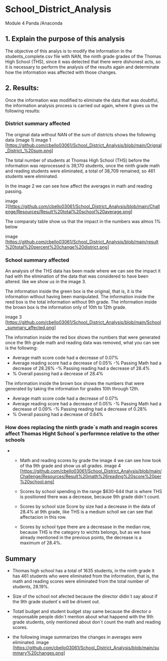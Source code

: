 # School_District_Analysis
Module 4 Panda /Anaconda

## 1. Explain the purpose of this analysis
The objective of this analys is to modify the information in the students_complete.csv file with NAN, the ninth grade grades of the Thomas High School (THS), since it was detected that there were dishonest acts, so it is necessary to perform the analysis of the results again and determinate how the information was affected with those changes.

## 2. Results:
Once the information was modified to eliminate the data that was doubtful, the information analysis process is carried out again, where it gives us the following results:

### District summary affected
The original data without NAN of the sum of districts shows the following data (image 1)
image 1 [https://github.com/cbello03061/School_District_Analysis/blob/main/Orignal_District_%20sum.png]

The total number of students at Thomas High School (THS) before the information was reprocessed is 39,170 students, once the ninth grade math and reading students were eliminated, a total of 38,709 remained, so 461 students were eliminated.

In the image 2 we can see how affect the averages in math and reading passing.

image 2[https://github.com/cbello03061/School_District_Analysis/blob/main/Challenge/Resources/Result%20total%20school%20average.png]

The comparaty table show us that the impact in the numbers was almos 1% below

image [https://github.com/cbello03061/School_District_Analysis/blob/main/result%20total%20percent%20change%20district.png]

### School summary affected

An analysis of the THS data has been made where we can see the impact it had with the elimination of the data that was considered to have been altered. like we show us in the image 3.

The information inside the green box is the original, that is, it is the information without having been manipulated.
The information inside the reed box is the total information without 9th grade.
The information inside the brown box is the information only of 10th to 12th grade.

image 3 [https://github.com/cbello03061/School_District_Analysis/blob/main/School_summary_affected.png]

The information inside the red box shows the numbers that were generated once the 9th grade math and reading data was removed, what you can see is the following:
- Average math score code had a decrease of 0.07%
- Average reading score had a decrease of 0.05%
-% Passing Math had a decrease of 28.26%
-% Passing reading had a decrease of 28.4%
- % Overall passing had a decrease of 28.4%

The information inside the brown box shows the numbers that were generated by taking the information for grades 10th through 12th.
- Average math score code had a decrease of 0.07%
- Average reading score had a decrease of 0.05%
-% Passing Math had a decrease of 0.09%
-% Passing reading had a decrease of 0.28%
- % Overall passing had a decrease of 0.64%


### How does replacing the ninth grade´s math and reagin scores affect Thomas Hight School´s performnce relative to the other schools
-
    - Math and reading scores by grade
      the image 4 we can see how took of tha 9th grade and show us all grades.
      image 4 [https://github.com/cbello03061/School_District_Analysis/blob/main/Challenge/Resources/Result%20math%26reading%20score%20per%20school.png]

    - Scores by school spending
      in the range $630-644	that is where THS is positioned there was a decrease, because 9th grade didn´t count.
      
    - Scores by school size
      Score by size had a decrease in the data of 28.4% at 9th grade, like THS is a medium scholl we can see that affectacion in this row.
    
    - Scores by school type
      there are a decresase in the median row, because THS is the category to wichts belongs, but as we have already mentioned in the previous points, the decrease is a maximum of 28.4%.
      

## Summary
- Thomas high school has a total of 1635 students, in the ninth grade it has 461 students who were eliminated  from the information, that is, the math and reading scores were eliminated from the total number of students, 28.19%.

- Size of the school not afected because the director didin´t say about if the 9th grade student´s will be drivent out. 

- Totatl budget and student budget stay same because the director o responsable people didn´t mention about what happend with the 9th grade students, only mentioned about don´t count the math and reading scores.

- the following image summarizes the changes in averages were eliminated.
image [https://github.com/cbello03061/School_District_Analysis/blob/main/summary%20changes.png]